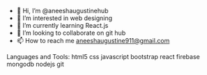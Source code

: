 - 👋 Hi, I’m @aneeshaugustinehub
- 👀 I’m interested in web designing 
- 🌱 I’m currently learning React.js
- 💞️ I’m looking to collaborate on git hub 
- 📫 How to reach me aneeshaugustine911@gmail.com

<!---
aneeshaugustinehub/aneeshaugustinehub is a ✨ special ✨ repository because its `README.md` (this file) appears on your GitHub profile.
You can click the Preview link to take a look at your changes.
--->
Languages and Tools:
 html5 css javascript bootstrap react firebase mongodb nodejs git 
